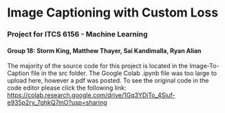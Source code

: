 # Image Captioning with Custom Loss

### Project for ITCS 6156 - Machine Learning

#### Group 18: Storm King, Matthew Thayer, Sai Kandimalla, Ryan Alian

The majority of the source code for this project is located in the Image-To-Caption file in the src folder. The Google Colab .ipynb file was too large to upload here, however a pdf was posted. To see the original code in the code editor please click the following link: https://colab.research.google.com/drive/1Gq3YDjTo_4Siuf-e935p2ry_7qhkQ7mO?usp=sharing
